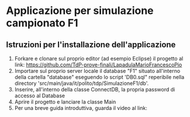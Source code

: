 # Applicazione per simulazione campionato F1
## Istruzioni per l'installazione dell'applicazione
1. Forkare e clonare sul proprio editor (ad esempio Eclipse) il progetto al link: https://github.com/TdP-prove-finali/LapadulaMarioFrancescoPio
2. Importare sul proprio server locale il database "F1" situato all'interno della cartella "database" eseguendo lo script 'DB0.sql" reperibile nella directory 'src/main/java/it/polito/tdp/SimulazioneF1/db'.
3. Inserire, all'interno della classe ConnectDB, la propria password di accesso al Database
4. Aprire il progetto e lanciare la classe Main
5. Per una breve guida introduttiva, guarda il video al link: 
